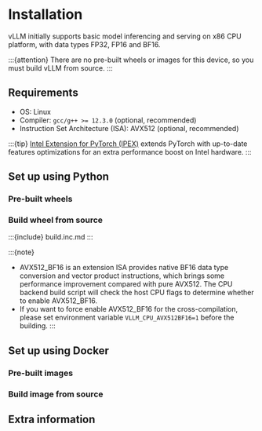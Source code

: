 # Installation

vLLM initially supports basic model inferencing and serving on x86 CPU platform, with data types FP32, FP16 and BF16.

:::{attention}
There are no pre-built wheels or images for this device, so you must build vLLM from source.
:::

## Requirements

- OS: Linux
- Compiler: `gcc/g++ >= 12.3.0` (optional, recommended)
- Instruction Set Architecture (ISA): AVX512 (optional, recommended)

:::{tip}
[Intel Extension for PyTorch (IPEX)](https://github.com/intel/intel-extension-for-pytorch) extends PyTorch with up-to-date features optimizations for an extra performance boost on Intel hardware.
:::

## Set up using Python

### Pre-built wheels

### Build wheel from source

:::{include} build.inc.md
:::

:::{note}
- AVX512_BF16 is an extension ISA provides native BF16 data type conversion and vector product instructions, which brings some performance improvement compared with pure AVX512. The CPU backend build script will check the host CPU flags to determine whether to enable AVX512_BF16.
- If you want to force enable AVX512_BF16 for the cross-compilation, please set environment variable `VLLM_CPU_AVX512BF16=1` before the building.
:::

## Set up using Docker

### Pre-built images

### Build image from source

## Extra information
